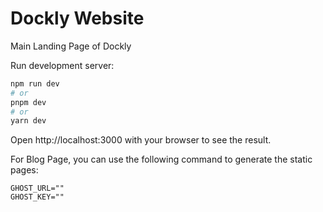 # Dockly Website

Main Landing Page of Dockly

Run development server:

```bash
npm run dev
# or
pnpm dev
# or
yarn dev
```

Open http://localhost:3000 with your browser to see the result.


For Blog Page, you can use the following command to generate the static pages:

```
GHOST_URL=""
GHOST_KEY=""
```